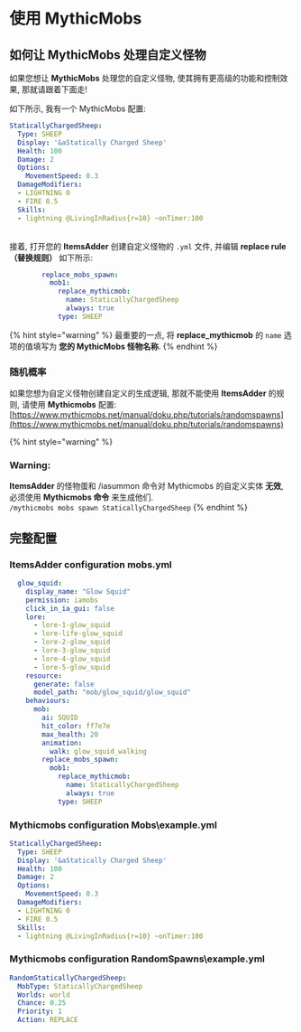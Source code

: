 # 使用 MythicMobs

## 如何让 MythicMobs 处理自定义怪物

如果您想让 **MythicMobs** 处理您的自定义怪物, 使其拥有更高级的功能和控制效果, 那就请跟着下面走!

如下所示, 我有一个 MythicMobs 配置:

```yaml
StaticallyChargedSheep:
  Type: SHEEP
  Display: '&aStatically Charged Sheep'
  Health: 100
  Damage: 2
  Options:
    MovementSpeed: 0.3
  DamageModifiers:
  - LIGHTNING 0
  - FIRE 0.5
  Skills:
  - lightning @LivingInRadius{r=10} ~onTimer:100
```

\
接着, 打开您的 **ItemsAdder** 创建自定义怪物的 `.yml` 文件, 并编辑 **replace rule（替换规则）** 如下所示:

```yaml
        replace_mobs_spawn:
          mob1:
            replace_mythicmob:
              name: StaticallyChargedSheep
              always: true
            type: SHEEP
```

{% hint style="warning" %}
最重要的一点, 将 **replace\_mythicmob** 的 `name` 选项的值填写为 **您的 MythicMobs 怪物名称**.
{% endhint %}

### 随机概率

如果您想为自定义怪物创建自定义的生成逻辑, 那就不能使用 **ItemsAdder** 的规则, 请使用 **Mythicmobs** 配置: [https://www.mythicmobs.net/manual/doku.php/tutorials/randomspawns](https://www.mythicmobs.net/manual/doku.php/tutorials/randomspawns)

{% hint style="warning" %}
### Warning:

**ItemsAdder** 的怪物蛋和 /iasummon 命令对 Mythicmobs 的自定义实体 **无效**, 必须使用 **Mythicmobs 命令** 来生成他们.\
`/mythicmobs mobs spawn StaticallyChargedSheep`
{% endhint %}

## 完整配置

### ItemsAdder configuration mobs.yml

```yaml
  glow_squid:
    display_name: "Glow Squid"
    permission: iamobs
    click_in_ia_gui: false
    lore:
      - lore-1-glow_squid
      - lore-life-glow_squid
      - lore-2-glow_squid
      - lore-3-glow_squid
      - lore-4-glow_squid
      - lore-5-glow_squid
    resource:
      generate: false
      model_path: "mob/glow_squid/glow_squid"
    behaviours:
      mob:
        ai: SQUID
        hit_color: ff7e7e
        max_health: 20
        animation:
          walk: glow_squid_walking
        replace_mobs_spawn:
          mob1:
            replace_mythicmob:
              name: StaticallyChargedSheep
              always: true
            type: SHEEP
```

### Mythicmobs configuration Mobs\example.yml

```yaml
StaticallyChargedSheep:
  Type: SHEEP
  Display: '&aStatically Charged Sheep'
  Health: 100
  Damage: 2
  Options:
    MovementSpeed: 0.3
  DamageModifiers:
  - LIGHTNING 0
  - FIRE 0.5
  Skills:
  - lightning @LivingInRadius{r=10} ~onTimer:100
```

### Mythicmobs configuration RandomSpawns\example.yml

```yaml
RandomStaticallyChargedSheep:
  MobType: StaticallyChargedSheep
  Worlds: world
  Chance: 0.25
  Priority: 1
  Action: REPLACE
```
